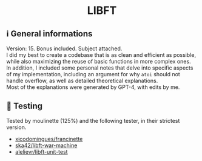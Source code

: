 <h1 align="center">
	LIBFT
</h1>

## ℹ️ General informations
Version: 15. Bonus included. Subject attached. </br>
I did my best to create a codebase that is as clean and efficient as possible, while also maximizing the reuse of basic functions in more complex ones. </br>
In addition, I included some personal notes that delve into specific aspects of my implementation, including an argument for why `atoi` should not handle overflow, as well as detailed theoretical explanations. </br>
Most of the explanations were generated by GPT-4, with edits by me. </br>

## 🎉 Testing

Tested by moulinette (125%) and the following tester, in their strictest version. 

* [xicodomingues/francinette](https://github.com/xicodomingues/francinette)
* [ska42/libft-war-machine](https://github.com/ska42/libft-war-machine)
* [alelievr/libft-unit-test](https://github.com/alelievr/libft-unit-test)